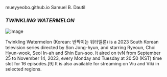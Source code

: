 mueyyeobo.github.io
Samuel B. Dautil

### ***TWINKLING WATERMELON***
![image](https://github.com/mueyyeobo/mueyyeobo.github.io/assets/152352661/143d42ad-7a3e-48bb-84c8-dd5167373334)

Twinkling Watermelon (Korean: 반짝이는 워터멜론) is a 2023 South Korean television series directed by Son Jong-hyun, and starring Ryeoun, Choi Hyun-wook, Seol In-ah and Shin Eun-soo. It aired on tvN from September 25 to November 14, 2023, every Monday and Tuesday at 20:50 (KST) time slot for 16 episodes.[9] It is also available for streaming on Viu and Viki in selected regions.

 






 





